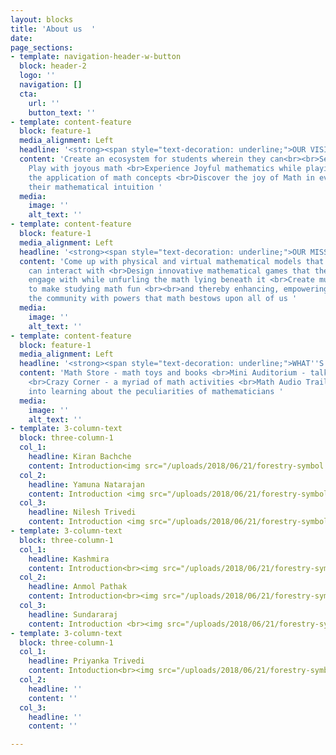 ```yaml
---
layout: blocks
title: 'About us  '
date: 
page_sections:
- template: navigation-header-w-button
  block: header-2
  logo: ''
  navigation: []
  cta:
    url: ''
    button_text: ''
- template: content-feature
  block: feature-1
  media_alignment: Left
  headline: '<strong><span style="text-decoration: underline;">OUR VISION</span></strong>'
  content: 'Create an ecosystem for students wherein they can<br><br>See, Touch and
    Play with joyous math <br>Experience Joyful mathematics while playing <br>Appreciate
    the application of math concepts <br>Discover the joy of Math in everything <br>Enrich
    their mathematical intuition '
  media:
    image: ''
    alt_text: ''
- template: content-feature
  block: feature-1
  media_alignment: Left
  headline: '<strong><span style="text-decoration: underline;">OUR MISSION</span></strong>'
  content: 'Come up with physical and virtual mathematical models that the audience
    can interact with <br>Design innovative mathematical games that the audience can
    engage with while unfurling the math lying beneath it <br>Create multimedia content
    to make studying math fun <br><br>and thereby enhancing, empowering and enriching
    the community with powers that math bestows upon all of us '
  media:
    image: ''
    alt_text: ''
- template: content-feature
  block: feature-1
  media_alignment: Left
  headline: '<strong><span style="text-decoration: underline;">WHAT''S IN STORE </span></strong>'
  content: 'Math Store - math toys and books <br>Mini Auditorium - talks and workshops
    <br>Crazy Corner - a myriad of math activities <br>Math Audio Trail - immerse
    into learning about the peculiarities of mathematicians '
  media:
    image: ''
    alt_text: ''
- template: 3-column-text
  block: three-column-1
  col_1:
    headline: Kiran Bachche
    content: Introduction<img src="/uploads/2018/06/21/forestry-symbol.svg">
  col_2:
    headline: Yamuna Natarajan
    content: Introduction <img src="/uploads/2018/06/21/forestry-symbol.svg">
  col_3:
    headline: Nilesh Trivedi
    content: Introduction <img src="/uploads/2018/06/21/forestry-symbol.svg">
- template: 3-column-text
  block: three-column-1
  col_1:
    headline: Kashmira
    content: Introduction<br><img src="/uploads/2018/06/21/forestry-symbol.svg">
  col_2:
    headline: Anmol Pathak
    content: Introduction<br><img src="/uploads/2018/06/21/forestry-symbol.svg">
  col_3:
    headline: Sundararaj
    content: Introduction <br><img src="/uploads/2018/06/21/forestry-symbol.svg">
- template: 3-column-text
  block: three-column-1
  col_1:
    headline: Priyanka Trivedi
    content: Intoduction<br><img src="/uploads/2018/06/21/forestry-symbol.svg">
  col_2:
    headline: ''
    content: ''
  col_3:
    headline: ''
    content: ''

---
```

